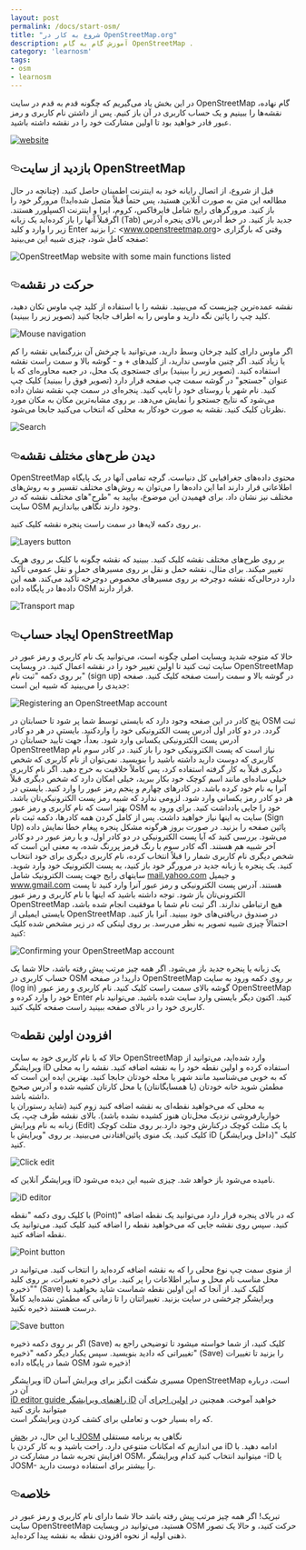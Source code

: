 ```yaml
---
layout: post
permalink: /docs/start-osm/
title: "شروع به کار در OpenStreetMap.org"
description: آموزش گام به گام OpenStreetMap .
category: 'learnosm'
tags:
- osm
- learnosm
---
```


<p>در این بخش یاد می‌گیریم که چگونه قدم به قدم
در سایت OpenStreetMap گام نهاده، نقشه‌ها را ببینیم و یک حساب کاربری در آن باز کنیم.
پس از داشتن نام کاربری و رمز عبور فادر خواهید بود
تا اولین مشارکت خود را در نقشه داشته باشید.</p>
<p><a target="_blank" rel="noopener noreferrer" href="/assets/img/start-osm_website.png"><img src="/assets/img/start-osm_website.png" alt="website" style="max-width:100%;"></a></p>
<h2><a id="user-content-بازدید-از-سایت-openstreetmap" class="anchor" aria-hidden="true" href="#بازدید-از-سایت-openstreetmap"><svg class="octicon octicon-link" viewBox="0 0 16 16" version="1.1" width="16" height="16" aria-hidden="true"><path fill-rule="evenodd" d="M4 9h1v1H4c-1.5 0-3-1.69-3-3.5S2.55 3 4 3h4c1.45 0 3 1.69 3 3.5 0 1.41-.91 2.72-2 3.25V8.59c.58-.45 1-1.27 1-2.09C10 5.22 8.98 4 8 4H4c-.98 0-2 1.22-2 2.5S3 9 4 9zm9-3h-1v1h1c1 0 2 1.22 2 2.5S13.98 12 13 12H9c-.98 0-2-1.22-2-2.5 0-.83.42-1.64 1-2.09V6.25c-1.09.53-2 1.84-2 3.25C6 11.31 7.55 13 9 13h4c1.45 0 3-1.69 3-3.5S14.5 6 13 6z"></path></svg></a>بازدید از سایت OpenStreetMap</h2>
<p>قبل از شروع، از اتصال رایانه خود به اینترنت اطمینان حاصل کنید.
(چنانچه در حال مطالعه این متن به صورت آنلاین هستید، پس حتماً قبلاً متصل شده‌اید!)
مرورگر خود را باز کنید. مرورگرهای رایج شامل فایرفاکس، کروم، اپرا و اینترنت
اکسپلورر هستند. اگرقبلاً آنها را باز کرده‌اید یک زبانه (Tab) جدید باز کنید.
در خط آدرس بالای پنجره آدرس زیر را وارد و کلید Enter را بزنید:
&lt;<a href="http://www.openstreetmap.org" rel="nofollow">www.openstreetmap.org</a>&gt;
وقتی که بارگزاری صفجه کامل شود، چیزی شبیه این
می‌بینید:</p>

![OpenStreetMap website with some main functions listed](/assets/img/start-osm_website.png)

<h2><a id="user-content-حرکت-در-نقشه" class="anchor" aria-hidden="true" href="#حرکت-در-نقشه"><svg class="octicon octicon-link" viewBox="0 0 16 16" version="1.1" width="16" height="16" aria-hidden="true"><path fill-rule="evenodd" d="M4 9h1v1H4c-1.5 0-3-1.69-3-3.5S2.55 3 4 3h4c1.45 0 3 1.69 3 3.5 0 1.41-.91 2.72-2 3.25V8.59c.58-.45 1-1.27 1-2.09C10 5.22 8.98 4 8 4H4c-.98 0-2 1.22-2 2.5S3 9 4 9zm9-3h-1v1h1c1 0 2 1.22 2 2.5S13.98 12 13 12H9c-.98 0-2-1.22-2-2.5 0-.83.42-1.64 1-2.09V6.25c-1.09.53-2 1.84-2 3.25C6 11.31 7.55 13 9 13h4c1.45 0 3-1.69 3-3.5S14.5 6 13 6z"></path></svg></a>حرکت در نقشه</h2>
<p>نقشه عمده‌ترین چیزیست که می‌بینید. نقشه را با
استفاده از کلید چپ ماوس تکان دهید، کلید چپ را پائین نگه دارید و
ماوس را به اطراف جابجا کنید (تصویر زیر را ببینید).</p>

![Mouse navigation](/assets/img/mouse-navigation.png)

<p>اگر ماوس دارای کلید چرخان وسط دارید، می‌توانید با چرخش آن بزرگنمایی نقشه را کم یا زیاد کنید.
اگر چنین ماوسی ندارید، از کلیدهای
+ و - گوشه بالا و سمت راست نقشه استفاده کنید. (تصویر زیر را
ببینید)
برای جستجوی یک محل، در جعبه محاوره‌ای که با عنوان "جستجو" در گوشه
سمت چپ صفحه قرار  دارد (تصویر فوق را ببینید) کلیک چپ کنید. نام
شهر یا روستای خود را تایپ کنید. پنجره‌ای
در سمت چپ نقشه نشان داده می‌شود که نتایج جستجو را نمایش می‌دهد. بر روی
مشابه‌ترین مکان به مکان مورد نظرتان کلیک کنید. نقشه
به صورت خودکار به محلی که انتخاب می‌کنید جابجا می‌شود.</p>

![Search](/assets/img/search.png)

<h2><a id="user-content-دیدن-طرحهای-مختلف-نقشه" class="anchor" aria-hidden="true" href="#دیدن-طرحهای-مختلف-نقشه"><svg class="octicon octicon-link" viewBox="0 0 16 16" version="1.1" width="16" height="16" aria-hidden="true"><path fill-rule="evenodd" d="M4 9h1v1H4c-1.5 0-3-1.69-3-3.5S2.55 3 4 3h4c1.45 0 3 1.69 3 3.5 0 1.41-.91 2.72-2 3.25V8.59c.58-.45 1-1.27 1-2.09C10 5.22 8.98 4 8 4H4c-.98 0-2 1.22-2 2.5S3 9 4 9zm9-3h-1v1h1c1 0 2 1.22 2 2.5S13.98 12 13 12H9c-.98 0-2-1.22-2-2.5 0-.83.42-1.64 1-2.09V6.25c-1.09.53-2 1.84-2 3.25C6 11.31 7.55 13 9 13h4c1.45 0 3-1.69 3-3.5S14.5 6 13 6z"></path></svg></a>دیدن طرح‌های مختلف نقشه</h2>
<p>OpenStreetMap محتوی داده‌های جغرافیایی کل دنیاست. گرچه
تمامی آنها در یک پایگاه اطلاعاتی قرار دارند اما این داده‌ها را می‌توان
به روش‌های مختلف تقسیر و به روش‌های مختلف نیز نشان داد. برای فهمیدن این موضوع، بیایید به "طرح"های مختلف نقشه که در سایت OSM وجود دارند
نگاهی بیاندازیم.</p>
<p>بر روی دکمه لایه‌ها در سمت راست پنجره نقشه کلیک کنید.</p>

![Layers button](/assets/img/layers.png)

<p>بر روی طرح‌های مختلف نقشه کلیک کنید. ببینید که نقشه چگونه
با کلیک بر روی هریک تغییر میکند. برای مثال، نقشه حمل و نقل بر روی
مسیرهای حمل و نقل عمومی تأکید دارد درحالی‌که نقشه دوچرخه بر روی مسیرهای مخصوص دوچرخه تأکید
می‌کند. همه این داده‌ها در پایگاه داده OSM
قرار دارند.</p>

![Transport map](/assets/img/transport-map.png)

<h2><a id="user-content-ایجاد-حساب-openstreetmap" class="anchor" aria-hidden="true" href="#ایجاد-حساب-openstreetmap"><svg class="octicon octicon-link" viewBox="0 0 16 16" version="1.1" width="16" height="16" aria-hidden="true"><path fill-rule="evenodd" d="M4 9h1v1H4c-1.5 0-3-1.69-3-3.5S2.55 3 4 3h4c1.45 0 3 1.69 3 3.5 0 1.41-.91 2.72-2 3.25V8.59c.58-.45 1-1.27 1-2.09C10 5.22 8.98 4 8 4H4c-.98 0-2 1.22-2 2.5S3 9 4 9zm9-3h-1v1h1c1 0 2 1.22 2 2.5S13.98 12 13 12H9c-.98 0-2-1.22-2-2.5 0-.83.42-1.64 1-2.09V6.25c-1.09.53-2 1.84-2 3.25C6 11.31 7.55 13 9 13h4c1.45 0 3-1.69 3-3.5S14.5 6 13 6z"></path></svg></a>ایجاد حساب OpenStreetMap</h2>
<p>حالا که متوجه شدید وبسایت اصلی چگونه است، می‌توانید
یک نام کاربری و رمز عبور در سایت ثبت کنید تا اولین
تغییر خود را در نقشه اعمال کنید.
در وبسایت OpenStreetMap بر روی دکمه "ثبت نام" (sign up) در گوشه بالا و سمت
راست صفحه کلیک کنید.
صفحه جدیدی را می‌بینید که شبیه این است:</p>

![Registering an OpenStreetMap account](/assets/img/registering-account.png)

<p>پنج کادر در این صفحه وجود دارد که بایستی توسط شما پر شود
تا حسابتان در OSM ثبت گردد.
در دو کادر اول آدرس پست الکترونیکی خود را واردکنید. بایستی
در هر دو کادر آدرس پست الکترونیکی یکسانی وارد شود. بعداً، جهت تأیید حسابتان در
OpenStreetMap نیاز است که پست الکترونیکی خود را باز کنید.
در کادر سوم نام کاربری که دوست دارید داشته باشید را بنویسید.
نمی‌توان از نام کاربری که شخص دیگری قبلاً  به کار گرفته استفاده کرد،
پس کاملاً خلاقیت به خرج دهید. اگر نام کاربری خیلی ساده‌ای مانند اسم کوچک خود
بکار ببرید، خیلی امکان دارد که شخص دیگری قبلاً آنرا
به نام خود کرده باشد.
در کادرهای چهارم و پنجم رمز عبور را وارد کنید. بایستی در
هر دو کادر رمز یکسانی وارد شود. لزومی ندارد که
شبیه رمز پست الکترونیکی‌تان باشد.
بهتر است که نام کاربری و رمز عبور OSM خود را جایی یادداشت کنید. برای
ورود به سایت به اینها نیاز خواهید داشت.
پس از کامل کردن همه کادرها، دکمه ثبت نام (Sign Up)
پائین صفحه را بزنید.
در صورت بروز هرگونه مشکل پنجره پیغام خطا نمایش داده می‌شود. بررسی کنید که آیا
پست الکترونیکی در دو کادر اول، و یا
رمز عبور در دو کادر آخر شبیه هم هستند. اگه کادر سوم با رنگ قرمز پررنگ شده،
به معنی این است که شخص دیگری
نام کاربری شمار را قبلاً انتخاب کرده، نام کاربری دیگری برای خود انتخاب کنید.
یک پنجره یا زبانه جدید در مرورگر خود باز کنید، به پست الکترونیک خود
وارد شوید. سایتهای رایج جهت پست الکترونیک شامل <a href="http://mail.yahoo.com" rel="nofollow">mail.yahoo.com</a>
و جیمیل <a href="http://www.gmail.com" rel="nofollow">www.gmail.com</a> هستند.
آدرس پست الکترونیکی و رمز عبور آنرا وارد کنید تا پست الکترونی‌تان باز شود.
توجه داشته باشید که اینها با نام کاربری و رمز عبور OpenStreetMap هیچ
ارتباطی ندارند.
اگر ثبت نام شما با موفقیت انجام شده باشد، بایستی ایمیلی از
OpenStreetMap در صندوق دریافتی‌های خود ببینید. آنرا باز کنید. احتمالاً چیزی شبیه تصویر
به نظر می‌رسد. بر روی لینکی که در زیر
مشخص شده کلیک کنید:</p>

![Confirming your OpenStreetMap account](/assets/img/confirming-account.png)

<p>یک زبانه یا پنجره جدید باز می‌شود. اگر همه چیز مرتب پیش رفته باشد، حالا
شما یک حساب کاربری در OSM دارید!
در صفحه OpenStreetMap بر روی دکمه ورود به سایت (log in) گوشه بالای سمت راست کلیک کنید.
نام کاربری و رمز عبور OpenStreetMap خود را وارد کرده و Enter کنید.
اکنون دیگر بایستی وارد سایت شده باشید. می‌توانید نام کاربری خود را در بالای صفحه ببینید
راست صفحه کلیک کنید.</p>
<h2><a id="user-content-افزودن-اولین-نقطه" class="anchor" aria-hidden="true" href="#افزودن-اولین-نقطه"><svg class="octicon octicon-link" viewBox="0 0 16 16" version="1.1" width="16" height="16" aria-hidden="true"><path fill-rule="evenodd" d="M4 9h1v1H4c-1.5 0-3-1.69-3-3.5S2.55 3 4 3h4c1.45 0 3 1.69 3 3.5 0 1.41-.91 2.72-2 3.25V8.59c.58-.45 1-1.27 1-2.09C10 5.22 8.98 4 8 4H4c-.98 0-2 1.22-2 2.5S3 9 4 9zm9-3h-1v1h1c1 0 2 1.22 2 2.5S13.98 12 13 12H9c-.98 0-2-1.22-2-2.5 0-.83.42-1.64 1-2.09V6.25c-1.09.53-2 1.84-2 3.25C6 11.31 7.55 13 9 13h4c1.45 0 3-1.69 3-3.5S14.5 6 13 6z"></path></svg></a>افزودن اولین نقطه</h2>
<p>حالا که با نام کاربری خود به سایت OpenStreetMap وارد شده‌اید،
‌می‌توانید از ویرایشگر iD استفاده کرده و اولین نقطه خود را به نقشه
اضافه کنید.
نقشه را به محلی که به خوبی می‌شناسید مانند شهر یا محله خودتان
جابجا کنید. بهترین ایده این است که مطمئن شوید خانه خودتان (یا همسایگانتان) یا محل کارتان کشیه شده و آدرس صحیح داشته باشد.<br>
به محلی که می‌خواهید نقطه‌ای به نقشه اضافه کنید زوم کنید (شاید رستوران یا خواربارفروشی نزدیک محل‌تان هنوز کشیده نشده باشد).
بالای نقشه طرف چپ، یک زبانه به نام ویرایش (Edit) با یک
مثلث کوچک درکنارش وجود دارد.بر روی مثلث کوچک کلیک کنید. یک منوی پائین‌افتادنی
می‌بینید.
بر روی "ویرایش با iD (داخل ویرایشگر)" کلیک کنید.</p>

![Click edit](/assets/img/click-edit.png)

<p>ویرایشگر آنلاین که iD نامیده می‌شود باز خواهد شد. چیزی شبیه این دیده می‌شود.</p>

![iD editor](/assets/img/id-editor.png)

<p>با کلیک روی دکمه "نقطه (Point)" که در بالای پنجره قرار دارد
می‌توانید یک نقطه اضافه کنید. سپس روی نقشه جایی که می‌خواهید نقطه را اضافه کنید کلیک کنید.
می‌توانید یک نقطه اضافه کنید.</p>

![Point button](/assets/img/point-button.png)   

<p>از منوی سمت چپ نوع محلی را که به نقشه اضافه کرده‌اید
را انتخاب کنید. می‌توانید در محل مناسب نام محل و سایر اطلاعات را
پر کنید.
برای ذخیره تغییرات، بر روی کلید "ذخیره" (Save)  کلیک کنید. از آنجا که این اولین
نقطه شماست شاید بخواهید با ویرایشگر چرخشی در سایت بزنید. تغییراتتان را تا زمانی که
مطمئن نشده‌اید کاملاً درست هستند ذخیره نکنید.</p>

![Save button](/assets/img/save-button.png)  

<p>اگر بر روی دکمه ذخیره (Save) کلیک کنید، از شما خواسته میشود تا توضیحی راجع به تغییراتی که دادید بنویسید.
سپس یکبار دیگر دکمه "ذخیره" (Save) را بزنید تا تغییرات شما در
پایگاه داده OSM ذخیره شود!</p>
<p>ویرایشگر iD مسیری شگفت انگیز برای ویرایش آسان OpenStreetMap است، درباره آن در<br>
<a href="/beginner/id-editor">iD editor guide راهنمای ویرایشگر iD</a> خواهید آموخت.
همچنین در  <a href="http://www.openstreetmap.org/edit?editor=id#walkthrough=true" rel="nofollow">اولین اجرا</a>ی آن میتوانید بازی کنید<br>
که راه بسیار خوب و تعاملی برای کشف کردن ویرایشگر است.</p>
<p>با این حال، در <a href="/josm">بخش JOSM</a> نگاهی به برنامه مستقلی<br>
می اندازیم که امکانات متنوعی دارد.
راحت باشید و به کار کردن با iD ادامه دهید. با افزایش تجربه شما در مشارکت در OSM،
میتوانید انتخاب کنید کدام ویرایشگر -iD یا JOSM- را بیشتر برای استفاده دوست دارید.</p>
<h2><a id="user-content-خلاصه" class="anchor" aria-hidden="true" href="#خلاصه"><svg class="octicon octicon-link" viewBox="0 0 16 16" version="1.1" width="16" height="16" aria-hidden="true"><path fill-rule="evenodd" d="M4 9h1v1H4c-1.5 0-3-1.69-3-3.5S2.55 3 4 3h4c1.45 0 3 1.69 3 3.5 0 1.41-.91 2.72-2 3.25V8.59c.58-.45 1-1.27 1-2.09C10 5.22 8.98 4 8 4H4c-.98 0-2 1.22-2 2.5S3 9 4 9zm9-3h-1v1h1c1 0 2 1.22 2 2.5S13.98 12 13 12H9c-.98 0-2-1.22-2-2.5 0-.83.42-1.64 1-2.09V6.25c-1.09.53-2 1.84-2 3.25C6 11.31 7.55 13 9 13h4c1.45 0 3-1.69 3-3.5S14.5 6 13 6z"></path></svg></a>خلاصه</h2>
<p>تبریک! اگر همه چیز مرتب پیش رفته باشد حالا شما دارای نام کاربری
و رمز عبور در سایت OpenStreetMap هستید، می‌توانید در وبسایت OSM حرکت کنید، و حالا یک تصور ذهنی
اولیه از نحوه افزودن نقطه به نقشه پیدا کرده‌اید.</p>
